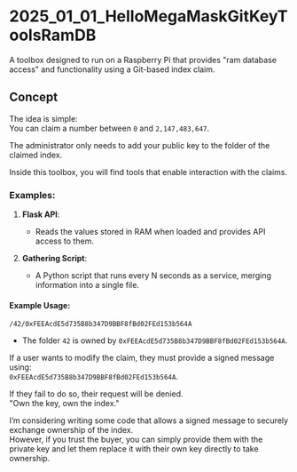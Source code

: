 

# 2025_01_01_HelloMegaMaskGitKeyToolsRamDB

A toolbox designed to run on a Raspberry Pi that provides "ram database access" and functionality using a Git-based index claim.

## Concept
The idea is simple:  
You can claim a number between `0` and `2,147,483,647`.

The administrator only needs to add your public key to the folder of the claimed index.

Inside this toolbox, you will find tools that enable interaction with the claims.

### Examples:
1. **Flask API**:  
   - Reads the values stored in RAM when loaded and provides API access to them.

2. **Gathering Script**:  
   - A Python script that runs every N seconds as a service, merging information into a single file.

#### Example Usage:
`/42/0xFEEAcdE5d735B8b347D9BBF8fBd02FEd153b564A`

- The folder `42` is owned by `0xFEEAcdE5d735B8b347D9BBF8fBd02FEd153b564A`.

If a user wants to modify the claim, they must provide a signed message using:  
`0xFEEAcdE5d735B8b347D9BBF8fBd02FEd153b564A`.  

If they fail to do so, their request will be denied.  
"Own the key, own the index."

I’m considering writing some code that allows a signed message to securely exchange ownership of the index.  
However, if you trust the buyer, you can simply provide them with the private key and let them replace it with their own key directly to take ownership.

